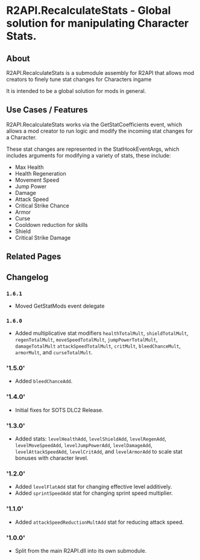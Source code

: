 # R2API.RecalculateStats - Global solution for manipulating Character Stats.

## About

R2API.RecalculateStats is a submodule assembly for R2API that allows mod creators to finely tune stat changes for Characters ingame

It is intended to be a global solution for mods in general.

## Use Cases / Features

R2API.RecalculateStats works via the GetStatCoefficients event, which allows a mod creator to run logic and modify the incoming stat changes for a Character.

These stat changes are represented in the StatHookEventArgs, which includes arguments for modifying a variety of stats, these include:

* Max Health
* Health Regeneration
* Movement Speed
* Jump Power
* Damage
* Attack Speed
* Critical Strike Chance
* Armor
* Curse
* Cooldown reduction for skills
* Shield
* Critical Strike Damage

## Related Pages

## Changelog

### `1.6.1`
* Moved GetStatMods event delegate

### `1.6.0`
* Added multiplicative stat modifiers `healthTotalMult`, `shieldTotalMult`, `regenTotalMult`, `moveSpeedTotalMult`, `jumpPowerTotalMult`, `damageTotalMult` `attackSpeedTotalMult`, `critMult`, `bleedChanceMult`, `armorMult`, and `curseTotalMult`.

### '1.5.0'
* Added `bleedChanceAdd`.

### '1.4.0'
* Initial fixes for SOTS DLC2 Release.

### '1.3.0'
* Added stats: `levelHealthAdd`, `levelShieldAdd`, `levelRegenAdd`, `levelMoveSpeedAdd`, `levelJumpPowerAdd`, `levelDamageAdd`, `levelAttackSpeedAdd`, `levelCritAdd`, and `levelArmorAdd` to scale stat bonuses with character level.

### '1.2.0'
* Added `levelFlatAdd` stat for changing effective level additively.
* Added `sprintSpeedAdd` stat for changing sprint speed multiplier.

### '1.1.0'
* Added `attackSpeedReductionMultAdd` stat for reducing attack speed.

### '1.0.0'
* Split from the main R2API.dll into its own submodule.
